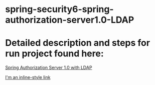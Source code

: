﻿# spring-security6-spring-authorization-server1.0-LDAP
# Detailed description and steps for run project found here: 
[Spring Authorization Server 1.0 with LDAP](https://jarmx.blogspot.com/2023/01/spring-authorization-server-10-with.html)

[I'm an inline-style link](https://www.google.com)
